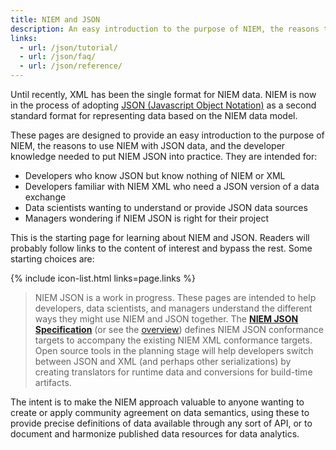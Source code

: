 ```yaml
---
title: NIEM and JSON
description: An easy introduction to the purpose of NIEM, the reasons to use NIEM with JSON data, and the developer knowledge needed to put NIEM JSON into practice.
links:
  - url: /json/tutorial/
  - url: /json/faq/
  - url: /json/reference/
---
```


Until recently, XML has been the single format for NIEM data. NIEM is now in the process of adopting [JSON (Javascript Object Notation)](faq/data/simple) as a second standard format for representing data based on the NIEM data model.

These pages are designed to provide an easy introduction to the purpose of NIEM, the reasons to use NIEM with JSON data, and the developer knowledge needed to put NIEM JSON into practice. They are intended for:

* Developers who know JSON but know nothing of NIEM or XML
* Developers familiar with NIEM XML who need a JSON version of a data exchange
* Data scientists wanting to understand or provide JSON data sources
* Managers wondering if NIEM JSON is right for their project

This is the starting page for learning about NIEM and JSON. Readers will probably follow links to the content of interest and bypass the rest. Some starting choices are:

{% include icon-list.html links=page.links %}

> NIEM JSON is a work in progress. These pages are intended to help developers, data scientists, and managers understand the different ways they might use NIEM and JSON together. The **[NIEM JSON Specification]({{site.data.links.json}})** (or see the [overview]({{site.data.pages.json}})) defines NIEM JSON conformance targets to accompany the existing NIEM XML conformance targets. Open source tools in the planning stage will help developers switch between JSON and XML (and perhaps other serializations) by creating translators for runtime data and conversions for build-time artifacts.

The intent is to make the NIEM approach valuable to anyone wanting to create or apply community agreement on data semantics, using these to provide precise definitions of data available through any sort of API, or to document and harmonize published data resources for data analytics.
